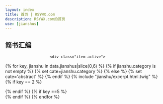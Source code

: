 ```yaml
---
layout: index
title: 首页 | RSYWX.com
description: RSYWX.com的首页
use: [jianshus]
---
```


<section class="news">
            <h1 class="section-heading text-highlight"><span class="line">简书汇编</span></h1>     
            <div class="carousel-controls">
                <a class="prev" href="#news-carousel" data-slide="prev"><i class="fa fa-caret-left"></i></a>
                <a class="next" href="#news-carousel" data-slide="next"><i class="fa fa-caret-right"></i></a>
            </div><!--//carousel-controls--> 
            <div class="section-content clearfix">
                <div id="news-carousel" class="news-carousel carousel slide">
                    <div class="carousel-inner">

                        <div class="item active"> 
{% for key, jianshu in data.jianshus|slice(0,6) %}
{% if jianshu.category is not empty %}
{% set cate=jianshu.category %}
{% else %}
{% set cate='abstract' %}
{% endif %}
                            {% include "jianshu/excerpt.html.twig" %}
                            {% if key == 2 %}
                        </div><!--//item-->
                        <div class="item"> 
                            {% endif %}
                            {% if key ==5 %}
                        </div><!--//item-->
                            {% endif %}
{% endfor %}
                    </div><!--//carousel-inner-->
                </div><!--//news-carousel-->  
            </div><!--//section-content-->     
        </section><!--//news-->
